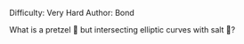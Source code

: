 Difficulty: Very Hard
Author: Bond

What is a pretzel 🥨 but intersecting elliptic curves with salt 🧂?
